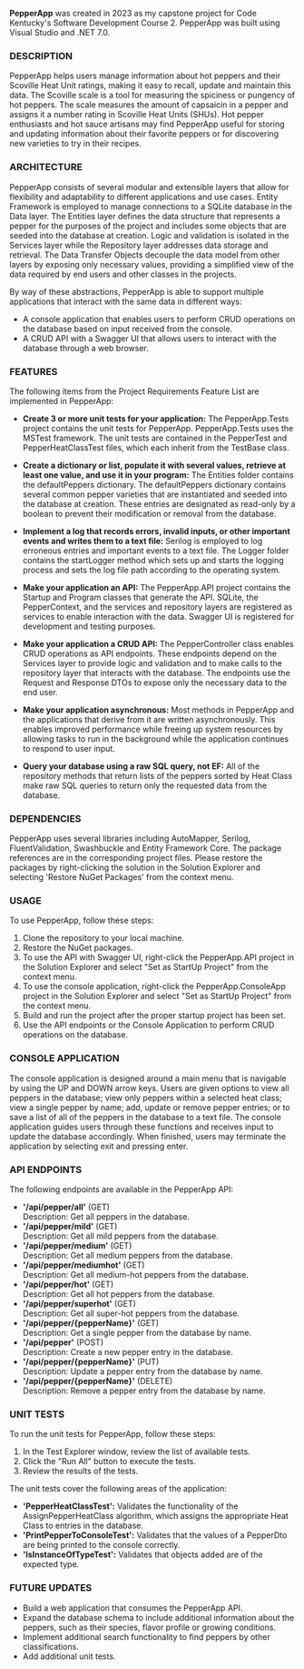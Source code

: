 **PepperApp** was created in 2023 as my capstone project for Code Kentucky's Software Development Course 2.
PepperApp was built using Visual Studio and .NET 7.0.

### DESCRIPTION
PepperApp helps users manage information about hot peppers and their Scoville Heat Unit ratings, making it easy to recall, update and maintain this data.
The Scoville scale is a tool for measuring the spiciness or pungency of hot peppers.
The scale measures the amount of capsaicin in a pepper and assigns it a number rating in Scoville Heat Units (SHUs).
Hot pepper enthusiasts and hot sauce artisans may find PepperApp useful for storing and updating information about their favorite peppers or for discovering new varieties to try in their recipes.

### ARCHITECTURE
PepperApp consists of several modular and extensible layers that allow for flexibility and adaptability to different applications and use cases.
Entity Framework is employed to manage connections to a SQLite database in the Data layer.
The Entities layer defines the data structure that represents a pepper for the purposes of the project and includes some objects that are seeded into the database at creation.
Logic and validation is isolated in the Services layer while the Repository layer addresses data storage and retrieval.
The Data Transfer Objects decouple the data model from other layers by exposing only necessary values, providing a simplified view of the data required by end users and other classes in the projects.

By way of these abstractions, PepperApp is able to support multiple applications that interact with the same data in different ways:
- A console application that enables users to perform CRUD operations on the database based on input received from the console.
- A CRUD API with a Swagger UI that allows users to interact with the database through a web browser.

### FEATURES
The following items from the Project Requirements Feature List are implemented in PepperApp:
- **Create 3 or more unit tests for your application:** The PepperApp.Tests project contains the unit tests for PepperApp. 
PepperApp.Tests uses the MSTest framework.
The unit tests are contained in the PepperTest and PepperHeatClassTest files, which each inherit from the TestBase class.

- **Create a dictionary or list, populate it with several values, retrieve at least one value, and use it in your program:** The Entities folder contains the defaultPeppers dictionary.
The defaultPeppers dictionary contains several common pepper varieties that are instantiated and seeded into the database at creation.
These entries are designated as read-only by a boolean to prevent their modification or removal from the database.

- **Implement a log that records errors, invalid inputs, or other important events and writes them to a text file:** Serilog is employed to log erroneous entries and important events to a text file.
The Logger folder contains the startLogger method which sets up and starts the logging process and sets the log file path according to the operating system.

- **Make your application an API:** The PepperApp.API project contains the Startup and Program classes that generate the API.
SQLite, the PepperContext, and the services and repository layers are registered as services to enable interaction with the data.
Swagger UI is registered for development and testing purposes.

- **Make your application a CRUD API:** The PepperController class enables CRUD operations as API endpoints.
These endpoints depend on the Services layer to provide logic and validation and to make calls to the repository layer that interacts with the database.
The endpoints use the Request and Response DTOs to expose only the necessary data to the end user.

- **Make your application asynchronous:** Most methods in PepperApp and the applications that derive from it are written asynchronously.
This enables improved performance while freeing up system resources by allowing tasks to run in the background while the application continues to respond to user input.

- **Query your database using a raw SQL query, not EF:** All of the repository methods that return lists of the peppers sorted by Heat Class make raw SQL queries to return only the requested data from the database.

### DEPENDENCIES
PepperApp uses several libraries including AutoMapper, Serilog, FluentValidation, Swashbuckle and Entity Framework Core.
The package references are in the corresponding project files.
Please restore the packages by right-clicking the solution in the Solution Explorer and selecting 'Restore NuGet Packages' from the context menu.

### USAGE
To use PepperApp, follow these steps:
1. Clone the repository to your local machine.
2. Restore the NuGet packages.
3. To use the API with Swagger UI, right-click the PepperApp.API project in the Solution Explorer and select "Set as StartUp Project" from the context menu.
4. To use the console application, right-click the PepperApp.ConsoleApp project in the Solution Explorer and select "Set as StartUp Project" from the context menu.
5. Build and run the project after the proper startup project has been set.
6. Use the API endpoints or the Console Application to perform CRUD operations on the database.

### CONSOLE APPLICATION
The console application is designed around a main menu that is navigable by using the UP and DOWN arrow keys.
Users are given options to view all peppers in the database; view only peppers within a selected heat class; view a single pepper by name; add, update or remove pepper entries; or to save a list of all of the peppers in the database to a text file.
The console application guides users through these functions and receives input to update the database accordingly.
When finished, users may terminate the application by selecting exit and pressing enter.

### API ENDPOINTS
The following endpoints are available in the PepperApp API:  
- **'/api/pepper/all'**  (GET)  
	Description: Get all peppers in the database.    		
- **'/api/pepper/mild'** (GET)  
	Description: Get all mild peppers from the database.  
- **'/api/pepper/medium'** (GET)  
	Description: Get all medium peppers from the database.  
- **'/api/pepper/mediumhot'** (GET)  
	Description: Get all medium-hot peppers from the database.
- **'/api/pepper/hot'** (GET)  
	Description: Get all hot peppers from the database.
- **'/api/pepper/superhot'** (GET)  
	Description: Get all super-hot peppers from the database.
- **'/api/pepper/{pepperName}'** (GET)  
	Description: Get a single pepper from the database by name.
- **'/api/pepper'**	(POST)  
	Description: Create a new pepper entry in the database.
- **'/api/pepper/{pepperName}'** (PUT)  
	Description: Update a pepper entry from the database by name.
- **'/api/pepper/{pepperName}'** (DELETE)  
	Description: Remove a pepper entry from the database by name.

### UNIT TESTS
To run the unit tests for PepperApp, follow these steps:
1. In the Test Explorer window, review the list of available tests.
2. Click the "Run All" button to execute the tests.
3. Review the results of the tests.

The unit tests cover the following areas of the application:
- **'PepperHeatClassTest':** Validates the functionality of the AssignPepperHeatClass algorithm, which assigns the appropriate Heat Class to entries in the database.
- **'PrintPepperToConsoleTest':** Validates that the values of a PepperDto are being printed to the console correctly.
- **'IsInstanceOfTypeTest':** Validates that objects added are of the expected type.

### FUTURE UPDATES
- Build a web application that consumes the PepperApp API.
- Expand the database schema to include additional information about the peppers, such as their species, flavor profile or growing conditions.
- Implement additional search functionality to find peppers by other classifications.
- Add additional unit tests.
